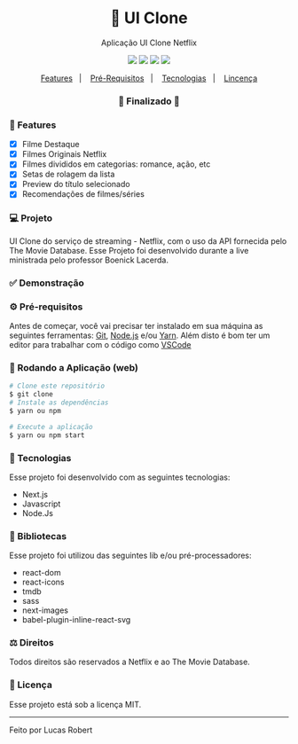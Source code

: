 

<h1 align="center">
    🚀 UI Clone
</h1>

<p align="center">Aplicação UI Clone Netflix</p>

<p align="center">
  <img src="https://img.shields.io/badge/react%20version-16.8.0-informational"/>
  <img src="https://img.shields.io/badge/next%20version-latest-important" />
  <img src="https://img.shields.io/badge/last%20commit-february-blue" />
  <img src="https://img.shields.io/badge/license-MIT-success"/>
</p>

<p align="center">
  <a href="#-features">Features</a>&nbsp;&nbsp;&nbsp;|&nbsp;&nbsp;&nbsp;
  <a href="#-pré-requisitos">Pré-Requisitos</a>&nbsp;&nbsp;&nbsp;|&nbsp;&nbsp;&nbsp;
  <a href="#-tecnologias">Tecnologias</a>&nbsp;&nbsp;&nbsp;|&nbsp;&nbsp;&nbsp;
  <a href="#-licença">Lincença</a>
</p>

<h3 align="center"> 
🚧  Finalizado  🚧
</h3>

### 📎 Features 

- [x] Filme Destaque
- [x] Filmes Originais Netflix
- [x] Filmes divididos em categorias: romance, ação, etc
- [x] Setas de rolagem da lista
- [x] Preview do título selecionado
- [x] Recomendações de filmes/séries

### 💻 Projeto

UI Clone do serviço de streaming - Netflix, com o uso da API fornecida pelo The Movie Database. Esse Projeto foi desenvolvido durante a live ministrada pelo professor Boenick Lacerda. 

### ✅ Demonstração


### ⚙ Pré-requisitos

Antes de começar, você vai precisar ter instalado em sua máquina as seguintes ferramentas:
[Git](https://git-scm.com), [Node.js](https://nodejs.org/en/) e/ou [Yarn](https://yarnpkg.com/). 
Além disto é bom ter um editor para trabalhar com o código como [VSCode](https://code.visualstudio.com/)

### 📗 Rodando a Aplicação (web)

```bash
# Clone este repositório
$ git clone
# Instale as dependências
$ yarn ou npm

# Execute a aplicação
$ yarn ou npm start
```

### 🚀 Tecnologias

Esse projeto foi desenvolvido com as seguintes tecnologias:

- Next.js
- Javascript
- Node.Js

### 📕 Bibliotecas

Esse projeto foi utilizou das seguintes lib e/ou pré-processadores:

- react-dom
- react-icons
- tmdb
- sass
- next-images
- babel-plugin-inline-react-svg

### ⚖ Direitos

Todos direitos são reservados a Netflix e ao The Movie Database.

### 📝 Licença

Esse projeto está sob a licença MIT.

<hr/>

Feito por Lucas Robert

